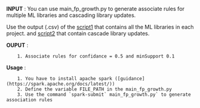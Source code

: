 **INPUT** : You can use main_fp_growth.py to generate associate rules for multiple ML libraries and cascading library updates.
        
   Use the output (.csv) of the [script1](https://github.com/maldil/software2.0-studytools/blob/master/DetectingMLLibraries/main_library_detector.py) that contains all the ML libraries in each project. 
   and [script2](https://github.com/maldil/software2.0-studytools/blob/master/MLLibraryUpdateAnalysis/main_req_file_analyser.py) that contain cascade library updates. 
  
**OUPUT** : 

        1. Associate rules for confidance = 0.5 and minSupport 0.1
     

**Usage** : 

        1. You have to install apache spark ([guidance](https://spark.apache.org/docs/latest/))
        2. Define the variable FILE_PATH in the main_fp_growth.py
        3. Use the command `spark-submit` main_fp_growth.py` to generate association rules

